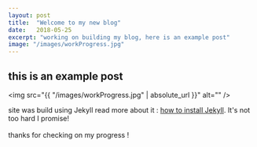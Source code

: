 ```yaml
---
layout: post
title:  "Welcome to my new blog"
date:   2018-05-25
excerpt: "working on building my blog, here is an example post"
image: "/images/workProgress.jpg"
---
```


## this is an example post
<span class="image left"><img src="{{ "/images/workProgress.jpg" | absolute_url }}" alt="" /></span>

site was build using Jekyll read more about it : [how to install Jekyll](https://jekyllrb.com/). It's not too hard I promise!
<br><br>
thanks for checking on my progress !